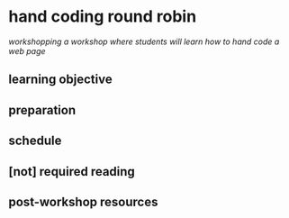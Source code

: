 # hand coding round robin
*workshopping a workshop where students will learn how to hand code a web page*

## learning objective

## preparation

## schedule

## [not] required reading

## post-workshop resources
